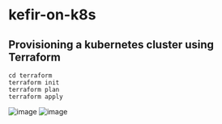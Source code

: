 # kefir-on-k8s
## Provisioning a kubernetes cluster using Terraform
~~~
cd terraform
terraform init
terraform plan
terraform apply
~~~
![image](https://user-images.githubusercontent.com/53195216/110395583-72ca6200-807f-11eb-82bd-adfed2c47ae5.png)
![image](https://user-images.githubusercontent.com/53195216/110395707-ae652c00-807f-11eb-9714-2608df1ba1ff.png)
## 
